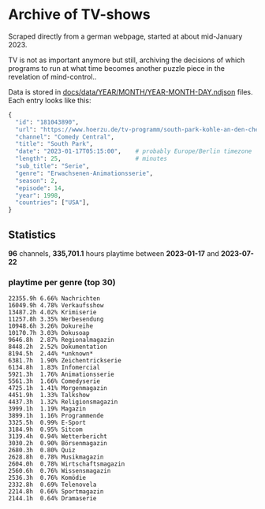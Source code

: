 # Archive of TV-shows

Scraped directly from a german webpage, started at about mid-January 2023.

TV is not as important anymore but still, archiving the decisions of which programs to run at what time
becomes another puzzle piece in the revelation of mind-control.. 

Data is stored in [docs/data/YEAR/MONTH/YEAR-MONTH-DAY.ndjson](docs/data/) files. 
Each entry looks like this:

```python
{
  "id": "181043890", 
  "url": "https://www.hoerzu.de/tv-programm/south-park-kohle-an-den-chefkoch/bid_181043890/", 
  "channel": "Comedy Central", 
  "title": "South Park", 
  "date": "2023-01-17T05:15:00",    # probably Europe/Berlin timezone 
  "length": 25,                     # minutes 
  "sub_title": "Serie", 
  "genre": "Erwachsenen-Animationsserie", 
  "season": 2, 
  "episode": 14, 
  "year": 1998, 
  "countries": ["USA"],
}
```

## Statistics

**96** channels, **335,701.1** hours playtime between **2023-01-17** and **2023-07-22**


### playtime per genre (top 30)

    22355.9h 6.66% Nachrichten
    16049.9h 4.78% Verkaufsshow
    13487.2h 4.02% Krimiserie
    11257.8h 3.35% Werbesendung
    10948.6h 3.26% Dokureihe
    10170.7h 3.03% Dokusoap
    9646.8h  2.87% Regionalmagazin
    8448.2h  2.52% Dokumentation
    8194.5h  2.44% *unknown*
    6381.7h  1.90% Zeichentrickserie
    6134.8h  1.83% Infomercial
    5921.3h  1.76% Animationsserie
    5561.3h  1.66% Comedyserie
    4725.1h  1.41% Morgenmagazin
    4451.9h  1.33% Talkshow
    4437.3h  1.32% Religionsmagazin
    3999.1h  1.19% Magazin
    3899.1h  1.16% Programmende
    3325.5h  0.99% E-Sport
    3184.9h  0.95% Sitcom
    3139.4h  0.94% Wetterbericht
    3030.2h  0.90% Börsenmagazin
    2680.3h  0.80% Quiz
    2628.8h  0.78% Musikmagazin
    2604.0h  0.78% Wirtschaftsmagazin
    2560.6h  0.76% Wissensmagazin
    2536.3h  0.76% Komödie
    2332.8h  0.69% Telenovela
    2214.8h  0.66% Sportmagazin
    2144.1h  0.64% Dramaserie
